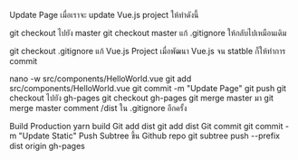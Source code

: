 Update Page
เมื่อเราจะ update Vue.js project ให้ทำดังนี้

git checkout ไปยัง master
git checkout master
แก้ .gitignore ให้กลับไปเหมือนเดิม

git checkout .gitignore
แก้ Vue.js Project
เมื่อพัฒนา Vue.js จน statble ก็ให้ทำการ commit

nano -w src/components/HelloWorld.vue
git add src/components/HelloWorld.vue
git commit -m "Update Page"
git push
git checkout ไปยัง gh-pages
git checkout gh-pages
git merge master มา
git merge master
comment /dist ใน .gitignore อีกครั้ง

<!-- #/dist -->

Build Production
yarn build
Git add dist
git add dist
Git commit
git commit -m "Update Static"
Push Subtree ขึ้น Github repo
git subtree push --prefix dist origin gh-pages
